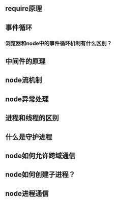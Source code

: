## require原理
## 事件循环
### 浏览器和node中的事件循环机制有什么区别？

## 中间件的原理

## node流机制

## node异常处理

## 进程和线程的区别
## 什么是守护进程

## node如何允许跨域通信

## node如何创建子进程？
## node进程通信
